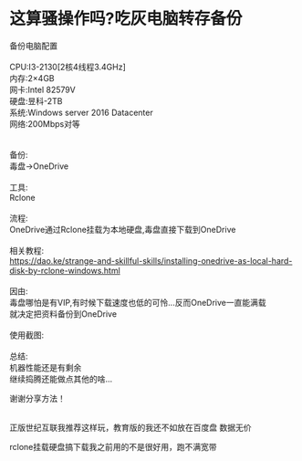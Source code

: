 # 这算骚操作吗?吃灰电脑转存备份


备份电脑配置<br />
<br />
CPU:I3-2130[2核4线程3.4GHz]<br />
内存:2×4GB<br />
网卡:Intel 82579V<br />
硬盘:昱科-2TB<br />
系统:Windows server 2016 Datacenter<br />
网络:200Mbps对等<br />
<br />
<img id="aimg_FG9O6" onclick="zoom(this, this.src, 0, 0, 0)" class="zoom" src="https://01.urlnode.com/2020/11/25/_20201125122324.png" onmouseover="img_onmouseoverfunc(this)" onload="thumbImg(this)" border="0" alt="" /><br />
<br />
备份:<br />
毒盘→OneDrive<br />
<br />
工具:<br />
Rclone<br />
<br />
流程:<br />
OneDrive通过Rclone挂载为本地硬盘,毒盘直接下载到OneDrive<br />
<br />
相关教程:<br />
https://dao.ke/strange-and-skillful-skills/installing-onedrive-as-local-hard-disk-by-rclone-windows.html<br />
<br />
因由:<br />
毒盘哪怕是有VIP,有时候下载速度也低的可怜...反而OneDrive一直能满载<br />
就决定把资料备份到OneDrive<br />
<br />
使用截图:<br />
<img id="aimg_j59qV" onclick="zoom(this, this.src, 0, 0, 0)" class="zoom" src="https://01.urlnode.com/2020/11/25/_20201125122206.png" onmouseover="img_onmouseoverfunc(this)" onload="thumbImg(this)" border="0" alt="" /><br />
<br />
总结:<br />
机器性能还是有剩余<br />
继续捣腾还能做点其他的啥...<br />


谢谢分享方法！<br />
<br />
<img src="static/image/smiley/default/time.gif" smilieid="15" border="0" alt="" /><img src="static/image/smiley/default/time.gif" smilieid="15" border="0" alt="" /><img src="static/image/smiley/default/time.gif" smilieid="15" border="0" alt="" />

正版世纪互联我推荐这样玩，教育版的我还不如放在百度盘 数据无价

rclone挂载硬盘搞下载我之前用的不是很好用，跑不满宽带<img id="aimg_FP0s0" onclick="zoom(this, this.src, 0, 0, 0)" class="zoom" src="https://cdn.jsdelivr.net/gh/hishis/forum-master/public/images/patch.gif" onmouseover="img_onmouseoverfunc(this)" onload="thumbImg(this)" border="0" alt="" />
